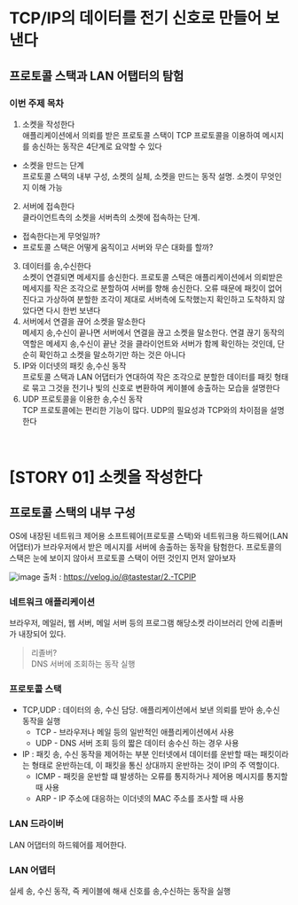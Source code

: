 # TCP/IP의 데이터를 전기 신호로 만들어 보낸다
## 프로토콜 스택과 LAN 어탭터의 탐험

### 이번 주제 목차
1. 소켓을 작성한다  
애플리케이션에서 의뢰를 받은 프로토콜 스택이 TCP 프로토콜을 이용하여 메시지를 송신하는 동작은 4단계로 요약할 수 있다
- 소켓을 만드는 단계   
프로토콜 스택의 내부 구성, 소켓의 실체, 소켓을 만드는 동작 설명. 소켓이 무엇인지 이해 가능

2. 서버에 접속한다  
클라이언트측의 소켓을 서버측의 소켓에 접속하는 단계.
- 접속한다는게 무엇일까?
- 프로토콜 스택은 어떻게 움직이고 서버와 무슨 대화를 할까?

3. 데이터를 송,수신한다  
소켓이 연결되면 메세지를 송신한다. 프로토콜 스택은 애플리케이션에서 의뢰받은 메세지를 작은 조각으로 분할하여 서버를 향해 송신한다. 오류 때문에 패킷이 없어진다고 가상하여 분할한 조각이 제대로 서버측에 도착했는지 확인하고 도착하지 않았다면 다시 한번 보낸다
4. 서버에서 연결을 끊어 소켓을 말소한다  
메세지 송,수신이 끝나면 서버에서 연결을 끊고 소켓을 말소한다. 연결 끊기 동작의 역할은 메세지 송,수신이 끝난 것을 클라이언트와 서버가 함께 확인하는 것인데, 단순히 확인하고 소켓을 말소하기만 하는 것은 아니다
5. IP와 이더넷의 패킷 송,수신 동작  
프로토콜 스택과 LAN 어댑터가 연대하여 작은 조각으로 분할한 데이터를 패킷 형태로 묶고 그것을 전기나 빛의 신호로 변환하여 케이블에 송출하는 모습을 설명한다
6. UDP 프로토콜을 이용한 송,수신 동작  
TCP 프로토콜에는 편리한 기능이 많다. UDP의 필요성과 TCP와의 차이점을 설명한다
  
<br/>

# [STORY 01] 소켓을 작성한다

## 프로토콜 스택의 내부 구성
OS에 내장된 네트워크 제어용 소프트웨어(프로토콜 스택)와 네트워크용 하드웨어(LAN 어댑터)가 브라우저에서 받은 메시지를 서버에 송출하는 동작을 탐험한다. 프로토콜의 스택은 눈에 보이지 않아서 프로토콜 스택이 어떤 것인지 먼저 알아보자

![image](https://github.com/ninaaano/book-reading-recode/assets/95615105/6c16fc9d-a1ec-4701-bd72-af73bccf9247)
출처 : https://velog.io/@tastestar/2.-TCPIP

### 네트워크 애플리케이션

브라우저, 메일러, 웹 서버, 메일 서버 등의 프로그램 해당소켓 라이브러리 안에 리졸버가 내장되어 있다.

> 리졸버?  
> DNS 서버에 조회하는 동작 실행

### 프로토콜 스택

- TCP,UDP : 데이터의 송, 수신 담당. 애플리케이션에서 보낸 의뢰를 받아 송,수신 동작을 실행
    - TCP - 브라우저나 메일 등의 일반적인 애플리케이션에서 사용
    - UDP - DNS 서버 조회 등의 짧은 데이터 송수신 하는 경우 사용
- IP : 패킷 송, 수신 동작을 제어하는 부분
인터넷에서 데이터를 운반할 때는 패킷이라는 형태로 운반하는데, 이 패킷을 통신 상대까지 운반하는 것이 IP의 주 역할이다.
    - ICMP - 패킷을 운반할 떄 발생하는 오류를 통지하거나 제어용 메시지를 통지할 때 사용
    - ARP - IP 주소에 대응하는 이더넷의 MAC 주소를 조사할 때 사용

### LAN 드라이버

LAN 어댑터의 하드웨어를 제어한다.

### LAN 어댑터

실세 송, 수신 동작, 즉 케이블에 해새 신호를 송,수신하는 동작을 실행
